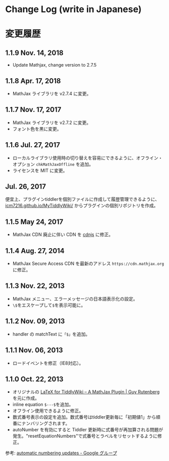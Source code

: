 # Change Log (write in Japanese)

# 変更履歴

## 1.1.9 Nov. 14, 2018

*   Update Mathjax, change version to 2.7.5 

##  1.1.8 Apr. 17, 2018

*   MathJax ライブラリを v2.7.4 に変更。

##  1.1.7 Nov. 17, 2017

*   MathJax ライブラリを v2.7.2 に変更。
*   フォント色を黒に変更。

##  1.1.6 Jul. 27, 2017

*   ローカルライブラリ使用時の切り替えを容易にできるように、オフライン・オプション `chkMathJaxOffline` を追加。
*   ライセンスを MIT に変更。

## Jul. 26, 2017

便宜上、プラグインtiddlerを個別ファイルに作成して履歴管理できるように、[icm7216.github.io/MyTiddlyWiki/](https://icm7216.github.io/MyTiddlyWiki/) からプラグインの個別リポジトリを作成。

##  1.1.5 May 24, 2017

*   MathJax CDN 廃止に伴い CDN を [cdnjs](https://cdnjs.com/) に修正。

## 1.1.4 Aug. 27, 2014

*   MathJax Secure Access CDN を最新のアドレス `https://cdn.mathjax.org` に修正。

## 1.1.3 Nov. 22, 2013

*   MathJax メニュー、エラーメッセージの日本語表示化の設定。
*   `\$`をエスケープして`$`を表示可能に。

## 1.1.2 Nov. 09, 2013

*   handler の matchText に`「$」`を追加。

## 1.1.1 Nov. 06, 2013

*   ロードイベントを修正（IE8対応）。

## 1.1.0 Oct. 22, 2013

*   オリジナルの [LaTeX for TiddlyWiki – A MathJax Plugin | Guy Rutenberg](https://www.guyrutenberg.com/2011/06/25/latex-for-tiddlywiki-a-mathjax-plugin/) を元に作成。
*   inline equation `$---$`を追加。
*   オフライン使用できるように修正。
*   数式番号表示の設定を追加。数式番号はtiddler更新毎に「初期値1」から順番にナンバリングされます。
*   autoNumber を有効にすると Tiddler 更新時に式番号が再加算される問題が発生。"resetEquationNumbers"で式番号とラベルをリセットするように修正。  

参考: [automatic numbering updates - Google グループ](https://groups.google.com/d/searchin/mathjax-users/equationNumbers/mathjax-users/kzOOFw1qtxw/5ywOF87P-KEJ)


